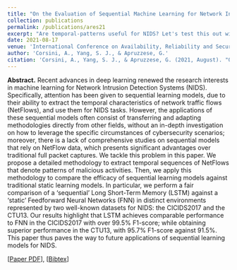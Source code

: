 ```yaml
---
title: "On the Evaluation of Sequential Machine Learning for Network Intrusion Detection"
collection: publications
permalink: /publications/ares21
excerpt: "Are temporal-patterns useful for NIDS? Let's test this out with a fair comparison between LSTM and traditional FNN."
date: 2021-08-17
venue: 'International Conference on Availability, Reliability and Security'
author: 'Corsini, A., Yang, S. J., & Apruzzese, G.'
citation: 'Corsini, A., Yang, S. J., & Apruzzese, G. (2021, August). "On the Evaluation of Sequential Machine Learning for Network Intrusion Detection." In <i>The 16th International Conference on Availability, Reliability and Security (ARES)</i> (pp. 1-10).'
---
```

<b>Abstract.</b> Recent advances in deep learning renewed the research interests in machine learning for Network Intrusion Detection Systems (NIDS). Specifically, attention has been given to sequential learning models, due to their ability to extract the temporal characteristics of network traffic flows (NetFlows), and use them for NIDS tasks. However, the applications of these sequential models often consist of transferring and adapting methodologies directly from other fields, without an in-depth investigation on how to leverage the specific circumstances of cybersecurity scenarios; moreover, there is a lack of comprehensive studies on sequential models that rely on NetFlow data, which presents significant advantages over traditional full packet captures. We tackle this problem in this paper. We propose a detailed methodology to extract temporal sequences of NetFlows that denote patterns of malicious activities. Then, we apply this methodology to compare the efficacy of sequential learning models against traditional static learning models. In particular, we perform a fair comparison of a ‘sequential’ Long Short-Term Memory (LSTM) against a ‘static’ Feedforward Neural Networks (FNN) in distinct environments represented by two well-known datasets for NIDS: the CICIDS2017 and the CTU13. Our results highlight that LSTM achieves comparable performance to FNN in the CICIDS2017 with over 99.5% F1-score; while obtaining superior performance in the CTU13, with 95.7% F1-score against 91.5%. This paper thus paves the way to future applications of sequential learning models for NIDS.

[[Paper PDF](https://gioapru.github.io/files/papers/ares21/ares21.pdf)], [[Bibtex](https://gioapru.github.io/files/papers/ares21/ares21.bib)]